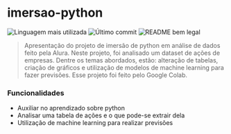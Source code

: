 # imersao-python

![Linguagem mais utilizada](https://img.shields.io/github/languages/top/claradasneves/imersao-python)
![Último commit](https://img.shields.io/github/last-commit/claradasneves/imersao-python)
![README bem legal](https://img.shields.io/badge/readme-8A2BE2)

> Apresentação do projeto de imersão de python em análise de dados feito pela Alura.
Neste projeto, foi analisado um dataset de ações de empresas. Dentre os temas abordados, estão: alteração de tabelas, criação de gráficos e utilização de modelos de machine learning para fazer previsões. Esse projeto foi feito pelo Google Colab.

### Funcionalidades

- Auxiliar no aprendizado sobre python
- Analisar uma tabela de ações e o que pode-se extrair dela
- Utilização de machine learning para realizar previsões
